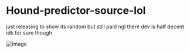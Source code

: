 # Hound-predictor-source-lol

just releasing to show its random but still paid
ngl there dev is half decent idk for sure though 

![image](https://user-images.githubusercontent.com/98252854/188728293-965a24b4-98b6-4d3b-b4b3-10802974f52b.png)
